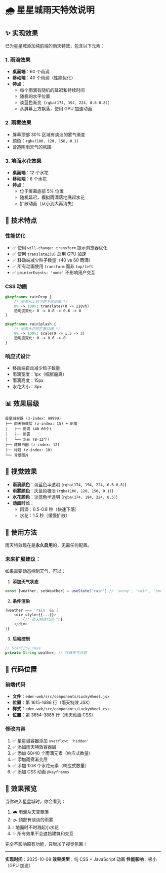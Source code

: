 # 🌧️ 星星城雨天特效说明

## ✨ 实现效果

已为星星城添加纯前端的雨天特效，包含以下元素：

### 1. **雨滴效果**
- **桌面端**：60 个雨滴
- **移动端**：40 个雨滴（性能优化）
- **特点**：
  - 每个雨滴有随机的延迟和持续时间
  - 随机的水平位置
  - 淡蓝色渐变（`rgba(174, 194, 224, 0.6-0.8)`）
  - 从屏幕上方飘落，使用 GPU 加速动画

### 2. **雨雾效果**
- 屏幕顶部 30% 区域有淡淡的雾气渐变
- 颜色：`rgba(100, 120, 150, 0.1)`
- 营造阴雨天气的氛围

### 3. **地面水花效果**
- **桌面端**：12 个水花
- **移动端**：8 个水花
- **特点**：
  - 位于屏幕底部 5% 位置
  - 随机延迟，模拟雨滴落地溅起水花
  - 扩散动画（从小到大再消失）

## 🎯 技术特点

### 性能优化
- ✅ 使用 `will-change: transform` 提示浏览器优化
- ✅ 使用 `translateZ(0)` 启用 GPU 加速
- ✅ 移动端减少粒子数量（40 vs 60 雨滴）
- ✅ 所有动画使用 `transform` 而非 `top/left`
- ✅ `pointerEvents: 'none'` 不影响用户交互

### CSS 动画
```css
@keyframes rainDrop {
    /* 雨滴从上到下的下落动画 */
    0% -> 100%: translateY(0 -> 110vh)
    透明度变化: 0 -> 0.8 -> 0.6 -> 0
}

@keyframes rainSplash {
    /* 地面水花的扩散动画 */
    0% -> 100%: scale(0 -> 1.5 -> 3)
    透明度变化: 0 -> 0.6 -> 0
}
```

### 响应式设计
- 移动端自动减少粒子数量
- 雨滴宽度：1px（细腻逼真）
- 雨滴高度：15px
- 水花大小：3px

## 📊 效果层级

```
星星城容器 (z-index: 99999)
├── 雨天特效层 (z-index: 15) ⬅️ 新增
│   ├── 雨滴 (40-60个)
│   ├── 雨雾
│   └── 水花 (8-12个)
├── 建筑白圈 (z-index: 12)
├── 标题 (z-index: 10)
└── 背景图片
```

## 🎨 视觉效果

- **雨滴颜色**：淡蓝色半透明 (`rgba(174, 194, 224, 0.6-0.8)`)
- **雨雾颜色**：灰蓝色极淡 (`rgba(100, 120, 150, 0.1)`)
- **水花颜色**：淡蓝色半透明 (`rgba(174, 194, 224, 0.5)`)
- **动画时长**：
  - 雨滴：0.5-0.8 秒（快速下落）
  - 水花：1.5 秒（缓慢扩散）

## 🚀 使用方法

雨天特效现在是**永久启用**的，无需任何配置。

### 未来扩展建议：

如果需要动态控制天气，可以：

1. **添加天气状态**
```javascript
const [weather, setWeather] = useState('rain') // 'sunny', 'rain', 'snow', 'cloudy'
```

2. **条件渲染**
```javascript
{weather === 'rain' && (
    <div style={{...}}>
        {/* 雨天特效代码 */}
    </div>
)}
```

3. **后端控制**
```java
// StarCity.java
private String weather; // 存储天气状态
```

## 📝 代码位置

### 前端代码
- **文件**：`eden-web/src/components/LuckyWheel.jsx`
- **位置**：第 1615-1686 行（雨天特效 JSX）
- **样式**：`eden-web/src/components/LuckyWheel.css`
- **位置**：第 3854-3885 行（雨天动画 CSS）

### 修改内容
1. ✅ 星星城容器添加 `overflow: 'hidden'`
2. ✅ 添加雨天特效容器层
3. ✅ 添加 60/40 个雨滴元素（响应式数量）
4. ✅ 添加雨雾渐变层
5. ✅ 添加 12/8 个水花元素（响应式数量）
6. ✅ 添加 CSS 动画 `@keyframes`

## 🎯 效果预览

当你进入星星城时，你会看到：
1. 🌧️ 雨滴从天空飘落
2. 🌫️ 顶部有淡淡的雨雾
3. 💧 地面时不时溅起小水花
4. ✨ 所有效果不会遮挡建筑和交互

完全不影响原有功能，只增加了视觉氛围！

---

**实现时间**：2025-10-08
**效果类型**：纯 CSS + JavaScript 动画
**性能影响**：极小（GPU 加速）

